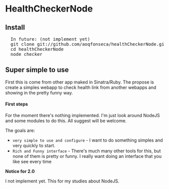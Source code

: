 # HealthCheckerNode

## Install

<pre>
  In future: (not implement yet)
  git clone git://github.com/aoqfonseca/healthCheckerNode.git
  cd healthCheckerNode
  node checker
</pre>


## Super simple to use

First this is come from other app maked in Sinatra/Ruby. The propose is create a simples webapp to check health link from another webapps and showing in the pretty funny way.


#### First steps

For the moment there's nothing implemented. I'm just look around NodeJS and some modules to do this. All suggest will be welcome.

The goals are:

* `very simple to use and configure` - I want to do something simples and very quickly to start. 
* `Rich and Funny interface` - There's much many other tools for this, but none of them is pretty or funny. I really want doing an interface that you like see every time



**Notice for 2.0**

I not implement yet. This for my studies about NodeJS. 

